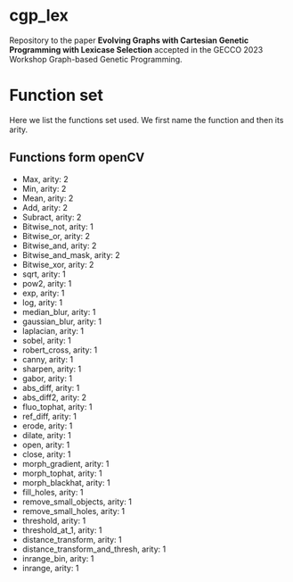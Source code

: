 # cgp_lex

Repository to the paper **Evolving Graphs with Cartesian Genetic Programming with Lexicase Selection** accepted in the GECCO 2023 Workshop Graph-based Genetic Programming.

# Function set

Here we list the functions set used. We first name the function and then its arity.

## Functions form openCV
- Max, arity: 2 
- Min, arity: 2
- Mean, arity: 2
- Add, arity: 2
- Subract, arity: 2
- Bitwise_not, arity: 1
- Bitwise_or, arity: 2 
- Bitwise_and, arity: 2
- Bitwise_and_mask, arity: 2
- Bitwise_xor, arity: 2
- sqrt, arity: 1
- pow2, arity: 1
- exp, arity: 1
- log, arity: 1
- median_blur, arity: 1
- gaussian_blur, arity: 1
- laplacian, arity: 1
- sobel, arity: 1
- robert_cross, arity: 1
- canny, arity: 1
- sharpen, arity: 1
- gabor, arity: 1
- abs_diff, arity: 1 
- abs_diff2, arity: 2
- fluo_tophat, arity: 1
- ref_diff, arity: 1
- erode, arity: 1
- dilate, arity: 1
- open, arity: 1
- close, arity: 1
- morph_gradient, arity: 1
- morph_tophat, arity: 1
- morph_blackhat, arity: 1
- fill_holes, arity: 1
- remove_small_objects, arity: 1
- remove_small_holes, arity: 1
- threshold, arity: 1
- threshold_at_1, arity: 1
- distance_transform, arity: 1
- distance_transform_and_thresh, arity: 1
- inrange_bin, arity: 1
- inrange, arity: 1
